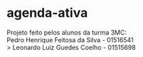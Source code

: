 # agenda-ativa
Projeto feito pelos alunos da turma 3MC: <br>
Pedro Henrique Feitosa da Silva - 01516541 <br>>
Leonardo Luiz Guedes Coelho - 01515698
